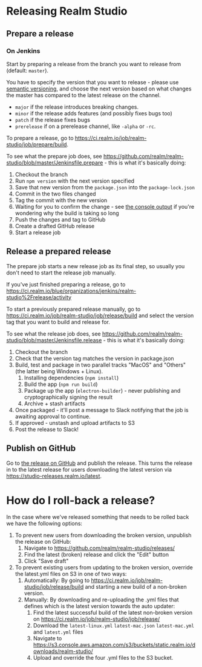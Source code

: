 # Releasing Realm Studio

## Prepare a release

### On Jenkins

Start by preparing a release from the branch you want to release from (default: `master`).

You have to specify the version that you want to release - please use [semantic versioning](http://semver.org/), and
choose the next version based on what changes the master has compared to the latest release on the channel.

- `major` if the release introduces breaking changes.
- `minor` if the release adds features (and possibly fixes bugs too)
- `patch` if the release fixes bugs
- `prerelease` if on a prerelease channel, like `-alpha` or `-rc`.

To prepare a release, go to https://ci.realm.io/job/realm-studio/job/prepare/build.

To see what the prepare job does, see https://github.com/realm/realm-studio/blob/master/Jenkinsfile.prepare - this is
what it's basically doing:

1. Checkout the branch
2. Run `npm version` with the next version specified
3. Save that new version from the `package.json` into the `package-lock.json`
4. Commit in the two files changed
5. Tag the commit with the new version
6. Waiting for you to confirm the change - see
   [the console output](https://ci.realm.io/blue/organizations/jenkins/realm-studio%2Fprepare/activity)
   if you're wondering why the build is taking so long
7. Push the changes and tag to GitHub
8. Create a drafted GitHub release
8. Start a release job

## Release a prepared release

The prepare job starts a new release job as its final step, so usually you don't need to start the release job manually.

If you've just finished preparing a release, go to
https://ci.realm.io/blue/organizations/jenkins/realm-studio%2Frelease/activity

To start a previously prepared release manually, go to https://ci.realm.io/job/realm-studio/job/release/build and select
the version tag that you want to build and release for.

To see what the release job does, see https://github.com/realm/realm-studio/blob/master/Jenkinsfile.release - this is
what it's basically doing:

1. Checkout the branch
2. Check that the version tag matches the version in package.json
3. Build, test and package in two parallel tracks "MacOS" and "Others" (the latter being Windows + Linux).
    1. Installing dependencies (`npm install`)
    2. Build the app (`npm run build`)
    3. Package up the app (`electron-builder`) - never publishing and cryptographically signing the result
    4. Archive + stash artifacts
4. Once packaged - it'll post a message to Slack notifying that the job is awaiting approval to continue.
5. If approved - unstash and upload artifacts to S3
6. Post the release to Slack!

## Publish on GitHub

Go to [the release on GitHub](https://github.com/realm/realm-studio/releases) and publish the release.
This turns the release in to the latest release for users downloading the latest version via
https://studio-releases.realm.io/latest.

# How do I roll-back a release?

In the case where we've released something that needs to be rolled back we have the following options:

1. To prevent new users from downloading the broken version, unpublish the release on GitHub:
    1. Navigate to https://github.com/realm/realm-studio/releases/
    2. Find the latest (broken) release and click the "Edit" button
    3. Click "Save draft"
2. To prevent existing users from updating to the broken version, override the latest.yml files on S3 in one of two ways:
    1. Automatically: By going to https://ci.realm.io/job/realm-studio/job/release/build and starting a new build of a non-broken version.
    2. Manually: By downloading and re-uploading the .yml files that defines which is the latest version towards the auto updater:
        1. Find the latest successful build of the latest non-broken version on https://ci.realm.io/job/realm-studio/job/release/
        2. Download the `latest-linux.yml` `latest-mac.json` `latest-mac.yml` and `latest.yml` files
        3. Navigate to https://s3.console.aws.amazon.com/s3/buckets/static.realm.io/downloads/realm-studio/
        4. Upload and override the four .yml files to the S3 bucket.
